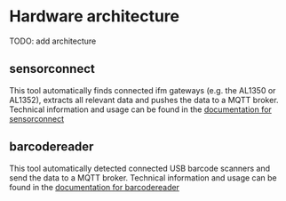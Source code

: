 # Hardware architecture

TODO: add architecture

## sensorconnect

This tool automatically finds connected ifm gateways (e.g. the AL1350 or AL1352), extracts all relevant data and pushes the data to a MQTT broker. Technical information and usage can be found in the [documentation for sensorconnect](sensorconnect.md)

## barcodereader

This tool automatically detected connected USB barcode scanners and send the data to a MQTT broker. Technical information and usage can be found in the [documentation for barcodereader](barcodereader.md)
